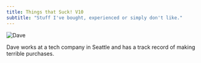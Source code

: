 ```yaml
---
title: Things that Suck! V10
subtitle: "Stuff I've bought, experienced or simply don't like."
---
```

![Dave](/img/dave.jpg)

Dave works at a tech company in Seattle and has a track record of making terrible purchases.

